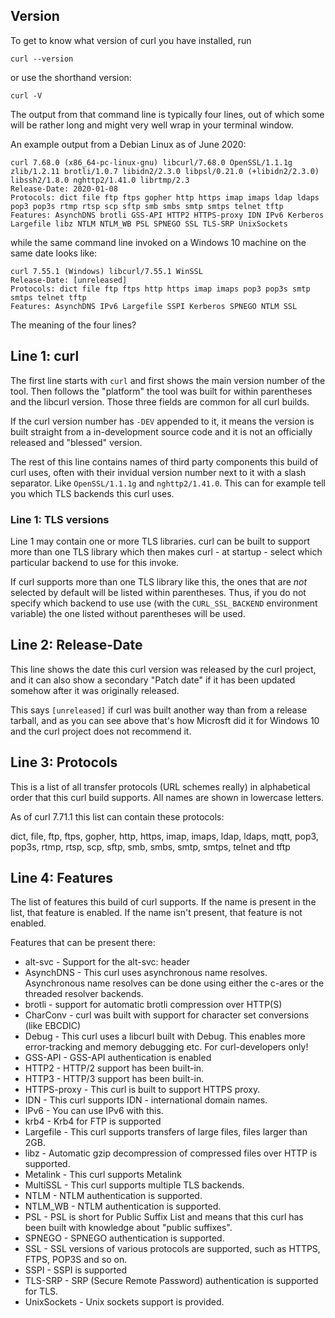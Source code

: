 ## Version

To get to know what version of curl you have installed, run

    curl --version

or use the shorthand version:

    curl -V

The output from that command line is typically four lines, out of which some
will be rather long and might very well wrap in your terminal window.

An example output from a Debian Linux as of June 2020:

    curl 7.68.0 (x86_64-pc-linux-gnu) libcurl/7.68.0 OpenSSL/1.1.1g zlib/1.2.11 brotli/1.0.7 libidn2/2.3.0 libpsl/0.21.0 (+libidn2/2.3.0) libssh2/1.8.0 nghttp2/1.41.0 librtmp/2.3
    Release-Date: 2020-01-08
    Protocols: dict file ftp ftps gopher http https imap imaps ldap ldaps pop3 pop3s rtmp rtsp scp sftp smb smbs smtp smtps telnet tftp 
    Features: AsynchDNS brotli GSS-API HTTP2 HTTPS-proxy IDN IPv6 Kerberos Largefile libz NTLM NTLM_WB PSL SPNEGO SSL TLS-SRP UnixSockets

while the same command line invoked on a Windows 10 machine on the same date looks like:

    curl 7.55.1 (Windows) libcurl/7.55.1 WinSSL
    Release-Date: [unreleased]
    Protocols: dict file ftp ftps http https imap imaps pop3 pop3s smtp smtps telnet tftp
    Features: AsynchDNS IPv6 Largefile SSPI Kerberos SPNEGO NTLM SSL
    
The meaning of the four lines?

## Line 1: curl

The first line starts with `curl` and first shows the main version number of
the tool. Then follows the "platform" the tool was built for within
parentheses and the libcurl version. Those three fields are common for all
curl builds.

If the curl version number has `-DEV` appended to it, it means the version is
built straight from a in-development source code and it is not an officially
released and "blessed" version.

The rest of this line contains names of third party components this build of
curl uses, often with their invidual version number next to it with a slash
separator. Like `OpenSSL/1.1.1g` and `nghttp2/1.41.0`. This can for example
tell you which TLS backends this curl uses.

### Line 1: TLS versions

Line 1 may contain one or more TLS libraries. curl can be built to support
more than one TLS library which then makes curl - at startup - select which
particular backend to use for this invoke.

If curl supports more than one TLS library like this, the ones that are *not*
selected by default will be listed within parentheses. Thus, if you do not
specify which backend to use use (with the `CURL_SSL_BACKEND` environment
variable) the one listed without parentheses will be used.

## Line 2: Release-Date

This line shows the date this curl version was released by the curl project,
and it can also show a secondary "Patch date" if it has been updated somehow
after it was originally released.

This says `[unreleased]` if curl was built another way than from a release
tarball, and as you can see above that's how Microsft did it for Windows 10
and the curl project does not recommend it.

## Line 3: Protocols

This is a list of all transfer protocols (URL schemes really) in alphabetical
order that this curl build supports. All names are shown in lowercase letters.

As of curl 7.71.1 this list can contain these protocols:

dict, file, ftp, ftps, gopher, http, https, imap, imaps, ldap, ldaps, mqtt,
pop3, pop3s, rtmp, rtsp, scp, sftp, smb, smbs, smtp, smtps, telnet and tftp

## Line 4: Features

The list of features this build of curl supports. If the name is present in
the list, that feature is enabled. If the name isn't present, that feature is
not enabled.

Features that can be present there:

 - alt-svc - Support for the alt-svc: header
 - AsynchDNS - This curl uses asynchronous name resolves. Asynchronous name resolves can be done using either the c-ares or the threaded resolver backends.
 - brotli - support for automatic brotli compression over HTTP(S)
 - CharConv - curl was built with support for character set conversions (like EBCDIC)
 - Debug - This curl uses a libcurl built with Debug. This enables more error-tracking and memory debugging etc. For curl-developers only!
 - GSS-API - GSS-API authentication is enabled
 - HTTP2 - HTTP/2 support has been built-in.
 - HTTP3 - HTTP/3 support has been built-in.
 - HTTPS-proxy - This curl is built to support HTTPS proxy.
 - IDN - This curl supports IDN - international domain names.
 - IPv6 - You can use IPv6 with this.
 - krb4 - Krb4 for FTP is supported
 - Largefile - This curl supports transfers of large files, files larger than 2GB.
 - libz - Automatic gzip decompression of compressed files over HTTP is supported.
 - Metalink - This curl supports Metalink
 - MultiSSL - This curl supports multiple TLS backends.
 - NTLM - NTLM authentication is supported.
 - NTLM_WB - NTLM authentication is supported.
 - PSL - PSL is short for Public Suffix List and means that this curl has been built with knowledge about "public suffixes".
 - SPNEGO - SPNEGO authentication is supported.
 - SSL - SSL versions of various protocols are supported, such as HTTPS, FTPS, POP3S and so on.
 - SSPI - SSPI is supported
 - TLS-SRP - SRP (Secure Remote Password) authentication is supported for TLS.
 - UnixSockets - Unix sockets support is provided.
